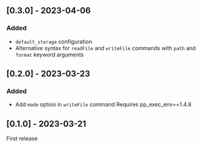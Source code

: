 ## [0.3.0] - 2023-04-06
### Added
- `default_storage` configuration
- Alternative syntax for `readFile` and `writeFile` commands with `path` and `format` keyword arguments

## [0.2.0] - 2023-03-23
### Added
- Add `mode` option in `writeFile` command
Requires pp_exec_env==1.4.8

## [0.1.0] - 2023-03-21
First release